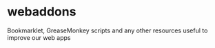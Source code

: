 # webaddons
Bookmarklet, GreaseMonkey scripts and any other resources useful to improve our web apps
